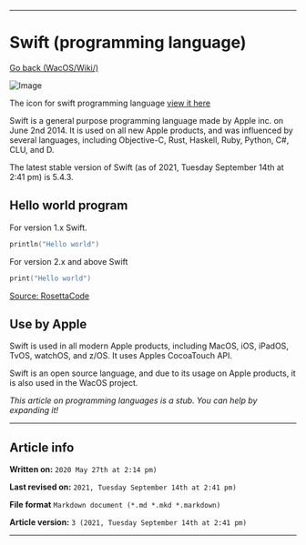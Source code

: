   
***

# Swift (programming language)

[Go back (WacOS/Wiki/)](https://github.com/seanpm2001/WacOS/wiki)

![Image](https://upload.wikimedia.org/wikipedia/commons/9/9d/Swift_logo.svg)

The icon for swift programming language [view it here](https://github.com/seanpm2001/WacOS/blob/master/Graphics/Swift/Swift_logo.svg)

Swift is a general purpose programming language made by Apple inc. on June 2nd 2014. It is used on all new Apple products, and was influenced by several languages, including Objective-C, Rust, Haskell, Ruby, Python, C#, CLU, and D. 

The latest stable version of Swift (as of 2021, Tuesday September 14th at 2:41 pm) is 5.4.3.

## Hello world program

For version 1.x Swift.

```swift
println("Hello world")
```

For version 2.x and above Swift

```swift
print("Hello world")
```

[Source: RosettaCode](http://rosettacode.org/wiki/Hello_world/Text#Swift)

## Use by Apple

Swift is used in all modern Apple products, including MacOS, iOS, iPadOS, TvOS, watchOS, and z/OS. It uses Apples CocoaTouch API.

Swift is an open source language, and due to its usage on Apple products, it is also used in the WacOS project.

_This article on programming languages is a stub. You can help by expanding it!_

***

## Article info

**Written on:** `2020 May 27th at 2:14 pm)`

**Last revised on:** `2021, Tuesday September 14th at 2:41 pm)`

**File format** `Markdown document (*.md *.mkd *.markdown)`

**Article version:** `3 (2021, Tuesday September 14th at 2:41 pm)`

***
